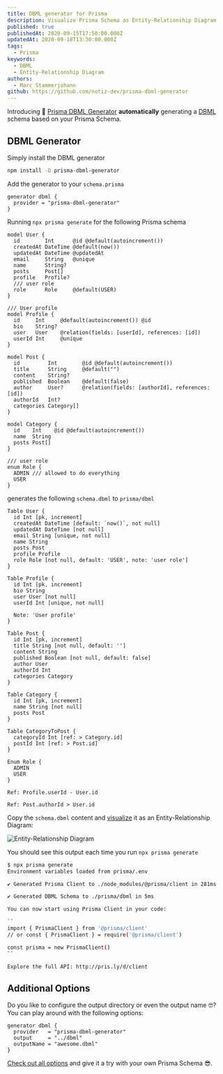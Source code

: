```yaml
---
title: DBML generator for Prisma
description: Visualize Prisma Schema as Entity-Relationship Diagram
published: true
publishedAt: 2020-09-15T17:50:00.000Z
updatedAt: 2020-09-18T13:30:00.000Z
tags:
  - Prisma
keywords:
  - DBML
  - Entity-Relationship Diagram
authors:
  - Marc Stammerjohann
github: https://github.com/notiz-dev/prisma-dbml-generator
---
```


Introducing 🥳 [Prisma DBML Generator](https://github.com/notiz-dev/prisma-dbml-generator) **automatically** generating a [DBML](https://www.dbml.org/home) schema based on your Prisma Schema. 

## DBML Generator

Simply install the DBML generator

```bash
npm install -D prisma-dbml-generator
```

Add the generator to your `schema.prisma`

```prisma
generator dbml {
  provider = "prisma-dbml-generator"
}
```

Running `npx prisma generate` for the following Prisma schema

```prisma
model User {
  id        Int      @id @default(autoincrement())
  createdAt DateTime @default(now())
  updatedAt DateTime @updatedAt
  email     String   @unique
  name      String?
  posts     Post[]
  profile   Profile?
  /// user role
  role      Role     @default(USER)
}

/// User profile
model Profile {
  id     Int     @default(autoincrement()) @id
  bio    String?
  user   User    @relation(fields: [userId], references: [id])
  userId Int     @unique
}

model Post {
  id         Int        @id @default(autoincrement())
  title      String     @default("")
  content    String?
  published  Boolean    @default(false)
  author     User?      @relation(fields: [authorId], references: [id])
  authorId   Int?
  categories Category[]
}

model Category {
  id    Int    @id @default(autoincrement())
  name  String
  posts Post[]
}

/// user role
enum Role {
  ADMIN /// allowed to do everything
  USER
}
```

generates the following `schema.dbml` to `prisma/dbml`

```dbml
Table User {
  id Int [pk, increment]
  createdAt DateTime [default: `now()`, not null]
  updatedAt DateTime [not null]
  email String [unique, not null]
  name String
  posts Post
  profile Profile
  role Role [not null, default: 'USER', note: 'user role']
}

Table Profile {
  id Int [pk, increment]
  bio String
  user User [not null]
  userId Int [unique, not null]

  Note: 'User profile'
}

Table Post {
  id Int [pk, increment]
  title String [not null, default: '']
  content String
  published Boolean [not null, default: false]
  author User
  authorId Int
  categories Category
}

Table Category {
  id Int [pk, increment]
  name String [not null]
  posts Post
}

Table CategoryToPost {
  categoryId Int [ref: > Category.id]
  postId Int [ref: > Post.id]
}

Enum Role {
  ADMIN
  USER
}

Ref: Profile.userId - User.id

Ref: Post.authorId > User.id
```

Copy the `schema.dbml` content and [visualize](https://dbdiagram.io/d) it as an Entity-Relationship Diagram:

![Entity-Relationship Diagram](assets/img/blog/prisma-dbml-generator/optimized/db-diagram.png)

You should see this output each time you run `npx prisma generate`

```bash
$ npx prisma generate
Environment variables loaded from prisma/.env

✔ Generated Prisma Client to ./node_modules/@prisma/client in 281ms

✔ Generated DBML Schema to ./prisma/dbml in 5ms

You can now start using Prisma Client in your code:

``
import { PrismaClient } from '@prisma/client'
// or const { PrismaClient } = require('@prisma/client')

const prisma = new PrismaClient()
``

Explore the full API: http://pris.ly/d/client
```

## Additional Options

Do you like to configure the output directory or even the output name 🤓?
You can play around with the following options:

```prisma
generator dbml {
  provider   = "prisma-dbml-generator"
  output     = "../dbml"
  outputName = "awesome.dbml"
}
```

[Check out all options](https://github.com/notiz-dev/prisma-dbml-generator#additional-options) and give it a try with your own Prisma Schema 😎.
